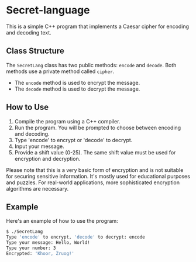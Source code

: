 # Secret-language

This is a simple C++ program that implements a Caesar cipher for encoding and decoding text.

## Class Structure

The `SecretLang` class has two public methods: `encode` and `decode`. Both methods use a private method called `cipher`.

- The `encode` method is used to encrypt the message.
- The `decode` method is used to decrypt the message.

## How to Use

1. Compile the program using a C++ compiler.
2. Run the program. You will be prompted to choose between encoding and decoding.
3. Type 'encode' to encrypt or 'decode' to decrypt.
4. Input your message.
5. Provide a shift value (0-25). The same shift value must be used for encryption and decryption.

Please note that this is a very basic form of encryption and is not suitable for securing sensitive information. It's mostly used for educational purposes and puzzles. For real-world applications, more sophisticated encryption algorithms are necessary.

## Example

Here's an example of how to use the program:

```bash
$ ./SecretLang
Type 'encode' to encrypt, 'decode' to decrypt: encode
Type your message: Hello, World!
Type your number: 3
Encrypted: 'Khoor, Zruog!'
